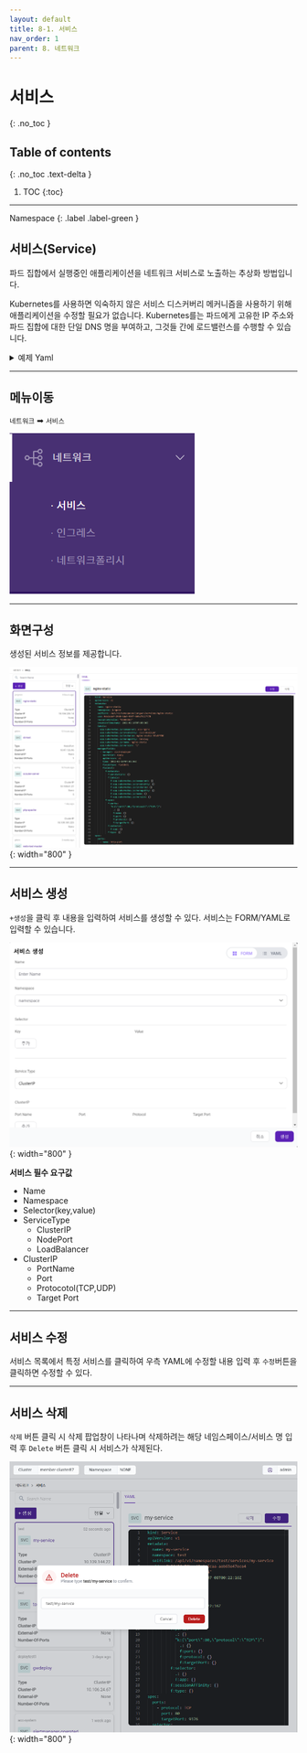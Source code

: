 ```yaml
---
layout: default
title: 8-1. 서비스
nav_order: 1
parent: 8. 네트워크
---
```


# 서비스
{: .no_toc }

## Table of contents
{: .no_toc .text-delta }

1. TOC
{:toc}

---

<div class="code-example" markdown="1">
Namespace
{: .label .label-green }
</div>

## 서비스(Service)
파드 집합에서 실행중인 애플리케이션을 네트워크 서비스로 노출하는 추상화 방법입니다.

Kubernetes를 사용하면 익숙하지 않은 서비스 디스커버리 메커니즘을 사용하기 위해 애플리케이션을 수정할 필요가 없습니다. Kubernetes를는 파드에게 고유한 IP 주소와 파드 집합에 대한 단일 DNS 명을 부여하고, 그것들 간에 로드밸런스를 수행할 수 있습니다.

<details>
<summary>예제 Yaml</summary>
  
{% highlight yaml %}

apiVersion: v1
kind: Service
metadata:
  name: my-service
spec:
  selector:
    app: MyApp
  ports:
    - protocol: TCP
      port: 80
      targetPort: 9376

{% endhighlight %}
   
</details>

---

## 메뉴이동
`네트워크` ➡ `서비스`

![network-001.png](/assets/images/network/network-001.png)

---

## 화면구성
생성된 서비스 정보를 제공합니다.

![network-004.png](/assets/images/network/network-004.png){: width="800" }

---

## 서비스 생성
`+생성`을 클릭 후 내용을 입력하여 서비스를 생성할 수 있다. 서비스는 FORM/YAML로 입력할 수 있습니다.

![network-005.png](/assets/images/network/network-005.png){: width="800" }

**서비스 필수 요구값**

- Name
- Namespace
- Selector(key,value)
- ServiceType
  + ClusterIP
  + NodePort
  + LoadBalancer
- ClusterIP
  + PortName
  + Port
  + Protocotol(TCP,UDP)
  + Target Port

---

## 서비스 수정
서비스 목록에서 특정 서비스를 클릭하여 우측 YAML에 수정할 내용 입력 후 `수정`버튼을 클릭하면 수정할 수 있다.

---

## 서비스 삭제
`삭제` 버튼 클릭 시 삭제 팝업창이 나타나며 삭제하려는 해당 네임스페이스/서비스 명 입력 후 `Delete` 버튼 클릭 시 서비스가 삭제된다.

![service-delete.png](/assets/images/network/service-delete.png){: width="800" }
